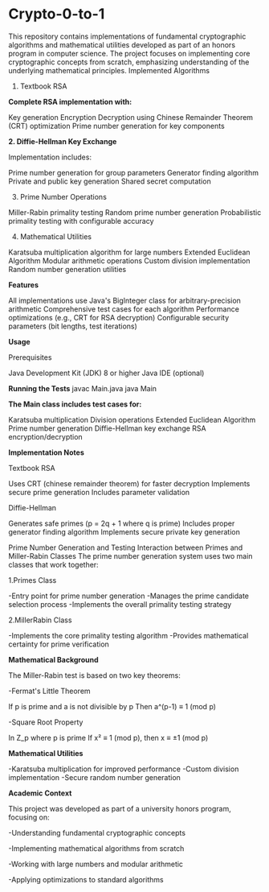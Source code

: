 # Crypto-0-to-1
This repository contains implementations of fundamental cryptographic algorithms and mathematical utilities developed as part of an honors program in computer science. The project focuses on implementing core cryptographic concepts from scratch, emphasizing understanding of the underlying mathematical principles.
Implemented Algorithms
1. Textbook RSA 

**Complete RSA implementation with:**

Key generation
Encryption
Decryption using Chinese Remainder Theorem (CRT) optimization
Prime number generation for key components



**2. Diffie-Hellman Key Exchange**

Implementation includes:

Prime number generation for group parameters
Generator finding algorithm
Private and public key generation
Shared secret computation

3. Prime Number Operations

Miller-Rabin primality testing
Random prime number generation
Probabilistic primality testing with configurable accuracy

4. Mathematical Utilities

Karatsuba multiplication algorithm for large numbers
Extended Euclidean Algorithm
Modular arithmetic operations
Custom division implementation
Random number generation utilities


**Features**

All implementations use Java's BigInteger class for arbitrary-precision arithmetic
Comprehensive test cases for each algorithm
Performance optimizations (e.g., CRT for RSA decryption)
Configurable security parameters (bit lengths, test iterations)

**Usage**

Prerequisites

Java Development Kit (JDK) 8 or higher
Java IDE (optional)

**Running the Tests**
javac Main.java
java Main

**The Main class includes test cases for:**

Karatsuba multiplication
Division operations
Extended Euclidean Algorithm
Prime number generation
Diffie-Hellman key exchange
RSA encryption/decryption

**Implementation Notes**

Textbook RSA

Uses CRT (chinese remainder theorem) for faster decryption
Implements secure prime generation
Includes parameter validation

Diffie-Hellman

Generates safe primes (p = 2q + 1 where q is prime)
Includes proper generator finding algorithm
Implements secure private key generation

Prime Number Generation and Testing
Interaction between Primes and Miller-Rabin Classes
The prime number generation system uses two main classes that work together:

  1.Primes Class
  
  -Entry point for prime number generation
  -Manages the prime candidate selection process
  -Implements the overall primality testing strategy
  
  
  2.MillerRabin Class
  
  -Implements the core primality testing algorithm
  -Provides mathematical certainty for prime verification

**Mathematical Background**

The Miller-Rabin test is based on two key theorems:

-Fermat's Little Theorem

If p is prime and a is not divisible by p
Then a^(p-1) ≡ 1 (mod p)

-Square Root Property

In Z_p where p is prime
If x² ≡ 1 (mod p), then x ≡ ±1 (mod p)

**Mathematical Utilities**


-Karatsuba multiplication for improved performance
-Custom division implementation
-Secure random number generation

**Academic Context**

This project was developed as part of a university honors program, focusing on:

-Understanding fundamental cryptographic concepts

-Implementing mathematical algorithms from scratch

-Working with large numbers and modular arithmetic

-Applying optimizations to standard algorithms
